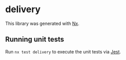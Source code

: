 # delivery

This library was generated with [Nx](https://nx.dev).

## Running unit tests

Run `nx test delivery` to execute the unit tests via [Jest](https://jestjs.io).
